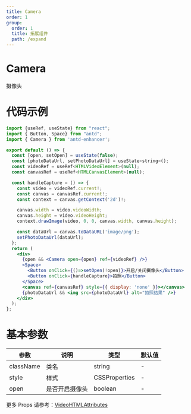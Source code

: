 ```yaml
---
title: Camera
order: 1
group:
  order: 1
  title: 拓展组件
  path: /expand
---
```


# Camera

摄像头

# 代码示例

```jsx
import {useRef, useState} from "react";
import { Button, Space} from "antd";
import { Camera } from 'antd-enhancer';

export default () => {
  const [open, setOpen] = useState(false);
  const [photoDataUrl, setPhotoDataUrl] = useState<string>();
  const videoRef = useRef<HTMLVideoElement>(null);
  const canvasRef = useRef<HTMLCanvasElement>(null);

  const handleCapture = () => {
    const video = videoRef.current!;
    const canvas = canvasRef.current!;
    const context = canvas.getContext('2d')!;

    canvas.width = video.videoWidth;
    canvas.height = video.videoHeight;
    context.drawImage(video, 0, 0, canvas.width, canvas.height);

    const dataUrl = canvas.toDataURL('image/png');
    setPhotoDataUrl(dataUrl);
  };
  return (
    <div>
      {open && <Camera open={open} ref={videoRef} />}
      <Space>
        <Button onClick={()=>setOpen(!open)}>开启/关闭摄像头</Button>
        <Button onClick={handleCapture}>拍照</Button>
      </Space>
      <canvas ref={canvasRef} style={{ display: 'none' }}></canvas>
      {photoDataUrl && <img src={photoDataUrl} alt="拍照结果" />}
    </div>
  );
};
```

# 基本参数

| 参数      | 说明           | 类型          | 默认值 |
| --------- | -------------- | ------------- | ------ |
| className | 类名           | string        | -      |
| style     | 样式           | CSSProperties | -      |
| open      | 是否开启摄像头 | boolean       | -      |

更多 Props 请参考：[VideoHTMLAttributes](https://use-form.netlify.app/interfaces/_node_modules__types_react_index_d_.react.mediahtmlattributes)
